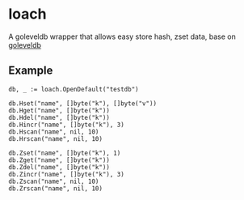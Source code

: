 # loach

A goleveldb wrapper that allows easy store hash, zset data, base on [goleveldb](https://github.com/syndtr/goleveldb)

## Example

```
db, _ := loach.OpenDefault("testdb")

db.Hset("name", []byte("k"), []byte("v"))
db.Hget("name", []byte("k"))
db.Hdel("name", []byte("k"))
db.Hincr("name", []byte("k"), 3)
db.Hscan("name", nil, 10)
db.Hrscan("name", nil, 10)

db.Zset("name", []byte("k"), 1)
db.Zget("name", []byte("k"))
db.Zdel("name", []byte("k"))
db.Zincr("name", []byte("k"), 3)
db.Zscan("name", nil, 10)
db.Zrscan("name", nil, 10)
```
